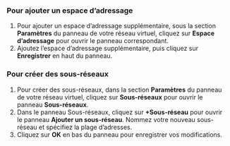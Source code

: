 ### <a name="to-add-address-space"></a>Pour ajouter un espace d’adressage
1. Pour ajouter un espace d’adressage supplémentaire, sous la section **Paramètres** du panneau de votre réseau virtuel, cliquez sur **Espace d’adressage** pour ouvrir le panneau correspondant.
2. Ajoutez l’espace d’adressage supplémentaire, puis cliquez sur **Enregistrer** en haut du panneau.
  
### <a name="to-create-subnets"></a>Pour créer des sous-réseaux
1. Pour créer des sous-réseaux, dans la section **Paramètres** du panneau de votre réseau virtuel, cliquez sur **Sous-réseaux** pour ouvrir le panneau **Sous-réseaux**. 
2. Dans le panneau Sous-réseaux, cliquez sur **+Sous-réseau** pour ouvrir le panneau **Ajouter un sous-réseau**. Nommez votre nouveau sous-réseau et spécifiez la plage d’adresses.
3. Cliquez sur **OK** en bas du panneau pour enregistrer vos modifications.